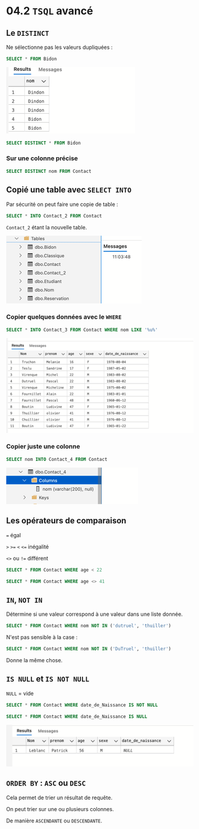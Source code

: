# 04.2 `TSQL` avancé



## Le `DISTINCT`

Ne sélectionne pas les valeurs dupliquées :

```sql
SELECT * FROM Bidon
```

<img src="assets/normal-select-bidon-kjw.png" alt="normal-select-bidon-kjw" style="zoom:50%;" />

```sql
SELECT DISTINCT * FROM Bidon
```



### Sur une colonne précise

```sql
SELECT DISTINCT nom FROM Contact
```



## Copié une table avec `SELECT INTO`

Par sécurité on peut faire une copie de table :

```sql
SELECT * INTO Contact_2 FROM Contact
```

`Contact_2` étant la nouvelle table.

<img src="assets/select-into-copie-table-pda.png" alt="select-into-copie-table-pda" style="zoom:50%;" />

### Copier quelques données avec le `WHERE`

```sql
SELECT * INTO Contact_3 FROM Contact WHERE nom LIKE '%u%'
```

<img src="assets/copie-selected-data-ggz.png" alt="copie-selected-data-ggz" style="zoom:50%;" />



### Copier juste une colonne

```sql
SELECT nom INTO Contact_4 FROM Contact
```

<img src="assets/copying-just-one-column-jae.png" alt="copying-just-one-column-jae" style="zoom:50%;" />



## Les opérateurs de comparaison

`=` égal

`>` `>=` `<` `<=` inégalité

`<>` ou `!=` différent

```sql
SELECT * FROM Contact WHERE age < 22
```

```sql
SELECT * FROM Contact WHERE age <> 41
```



## `IN`, `NOT IN`

Détermine si une valeur correspond à une valeur dans une liste donnée.

```sql
SELECT * FROM Contact WHERE nom NOT IN ('dutruel', 'thuiller')
```

N'est pas sensible à la case :

```sql
SELECT * FROM Contact WHERE nom NOT IN ('DuTruel', 'thuiller')
```

Donne la même chose.



## `IS NULL` et `IS NOT NULL`

`NULL` = vide

```sql
SELECT * FROM Contact WHERE date_de_Naissance IS NOT NULL
```

```sql
SELECT * FROM Contact WHERE date_de_Naissance IS NULL
```

<img src="assets/is-null-date-tfd.png" alt="is-null-date-tfd" style="zoom:50%;" />



## `ORDER BY` : `ASC` ou `DESC`

Cela permet de trier un résultat de requête.

On peut trier sur une ou plusieurs colonnes.

De manière `ASCENDANTE` ou `DESCENDANTE`.







